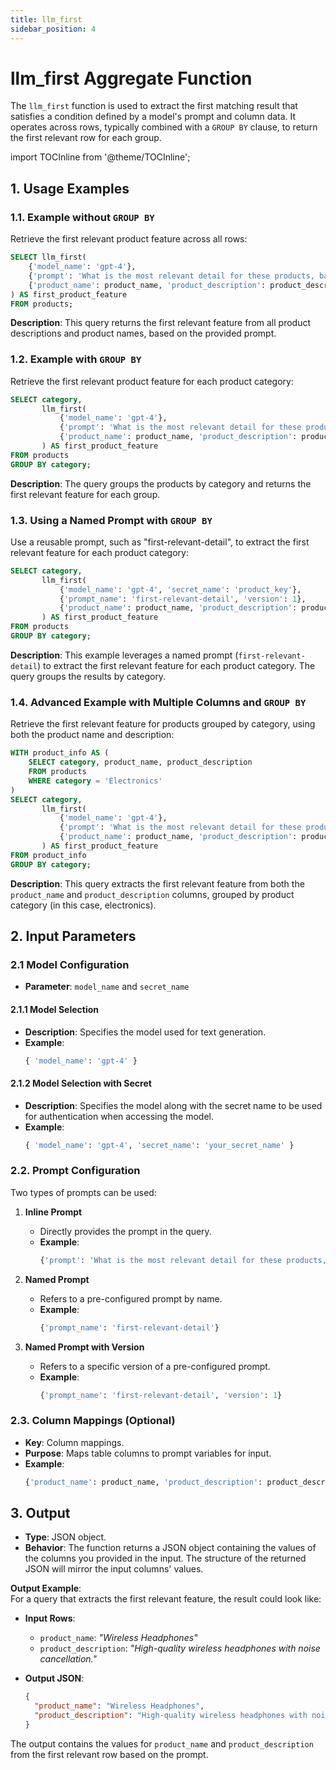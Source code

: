 ```yaml
---
title: llm_first
sidebar_position: 4
---
```


# llm_first Aggregate Function

The `llm_first` function is used to extract the first matching result that satisfies a condition defined by a model's prompt and column data. It operates across rows, typically combined with a `GROUP BY` clause, to return the first relevant row for each group.

import TOCInline from '@theme/TOCInline';

<TOCInline toc={toc} />

## 1. **Usage Examples**

### 1.1. **Example without `GROUP BY`**

Retrieve the first relevant product feature across all rows:

```sql
SELECT llm_first(
    {'model_name': 'gpt-4'},
    {'prompt': 'What is the most relevant detail for these products, based on their names and descriptions?'},
    {'product_name': product_name, 'product_description': product_description}
) AS first_product_feature
FROM products;
```

**Description**: This query returns the first relevant feature from all product descriptions and product names, based on the provided prompt.

### 1.2. **Example with `GROUP BY`**

Retrieve the first relevant product feature for each product category:

```sql
SELECT category,
       llm_first(
           {'model_name': 'gpt-4'},
           {'prompt': 'What is the most relevant detail for these products, based on their names and descriptions?'},
           {'product_name': product_name, 'product_description': product_description}
       ) AS first_product_feature
FROM products
GROUP BY category;
```

**Description**: The query groups the products by category and returns the first relevant feature for each group.

### 1.3. **Using a Named Prompt with `GROUP BY`**

Use a reusable prompt, such as "first-relevant-detail", to extract the first relevant feature for each product category:

```sql
SELECT category,
       llm_first(
           {'model_name': 'gpt-4', 'secret_name': 'product_key'},
           {'prompt_name': 'first-relevant-detail', 'version': 1},
           {'product_name': product_name, 'product_description': product_description}
       ) AS first_product_feature
FROM products
GROUP BY category;
```

**Description**: This example leverages a named prompt (`first-relevant-detail`) to extract the first relevant feature for each product category. The query groups the results by category.

### 1.4. **Advanced Example with Multiple Columns and `GROUP BY`**

Retrieve the first relevant feature for products grouped by category, using both the product name and description:

```sql
WITH product_info AS (
    SELECT category, product_name, product_description
    FROM products
    WHERE category = 'Electronics'
)
SELECT category,
       llm_first(
           {'model_name': 'gpt-4'},
           {'prompt': 'What is the most relevant detail for these products, based on their names and descriptions?'},
           {'product_name': product_name, 'product_description': product_description}
       ) AS first_product_feature
FROM product_info
GROUP BY category;
```

**Description**: This query extracts the first relevant feature from both the `product_name` and `product_description` columns, grouped by product category (in this case, electronics).

## 2. **Input Parameters**

### 2.1 **Model Configuration**

- **Parameter**: `model_name` and `secret_name`

#### 2.1.1 Model Selection

- **Description**: Specifies the model used for text generation.
- **Example**:
  ```sql
  { 'model_name': 'gpt-4' }
  ```

#### 2.1.2 Model Selection with Secret

- **Description**: Specifies the model along with the secret name to be used for authentication when accessing the model.
- **Example**:
  ```sql
  { 'model_name': 'gpt-4', 'secret_name': 'your_secret_name' }
  ```

### 2.2. **Prompt Configuration**

Two types of prompts can be used:

1. **Inline Prompt**

   - Directly provides the prompt in the query.
   - **Example**:
     ```sql
     {'prompt': 'What is the most relevant detail for these products, based on their names and descriptions?'}
     ```

2. **Named Prompt**

   - Refers to a pre-configured prompt by name.
   - **Example**:
     ```sql
     {'prompt_name': 'first-relevant-detail'}
     ```

3. **Named Prompt with Version**
   - Refers to a specific version of a pre-configured prompt.
   - **Example**:
     ```sql
     {'prompt_name': 'first-relevant-detail', 'version': 1}
     ```

### 2.3. **Column Mappings (Optional)**

- **Key**: Column mappings.
- **Purpose**: Maps table columns to prompt variables for input.
- **Example**:
  ```sql
  {'product_name': product_name, 'product_description': product_description}
  ```

## 3. **Output**

- **Type**: JSON object.
- **Behavior**: The function returns a JSON object containing the values of the columns you provided in the input. The structure of the returned JSON will mirror the input columns' values.

**Output Example**:  
For a query that extracts the first relevant feature, the result could look like:

- **Input Rows**:

  - `product_name`: _"Wireless Headphones"_
  - `product_description`: _"High-quality wireless headphones with noise cancellation."_

- **Output JSON**:
  ```json
  {
    "product_name": "Wireless Headphones",
    "product_description": "High-quality wireless headphones with noise cancellation."
  }
  ```

The output contains the values for `product_name` and `product_description` from the first relevant row based on the prompt.
